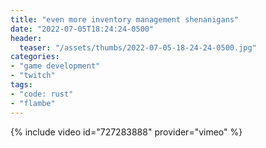 ```yaml
---
title: "even more inventory management shenanigans"
date: "2022-07-05T18:24:24-0500"
header:
  teaser: "/assets/thumbs/2022-07-05-18-24-24-0500.jpg"
categories:
- "game development"
- "twitch"
tags:
- "code: rust"
- "flambe"
---
```

{% include video id="727283888" provider="vimeo" %}
